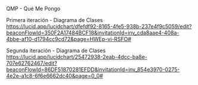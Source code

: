 QMP - Qué Me Pongo

Primera iteración - Diagrama de Clases
https://lucid.app/lucidchart/dfefdf92-8165-4fe5-938b-237e4f9c5059/edit?beaconFlowId=350F2A17484BCF18&invitationId=inv_cda8aae4-408a-4bbe-af10-d1794cc9cd72&page=HWEp-vi-RSFO#

Segunda iteración - Diagrama de Clases
https://lucid.app/lucidchart/25472938-2eab-4dcc-ba8e-707e62762467/edit?beaconFlowId=86DF51870281EFDD&invitationId=inv_854e3970-0275-4e2e-a1c8-6f6e6662dc40&page=0_0#
